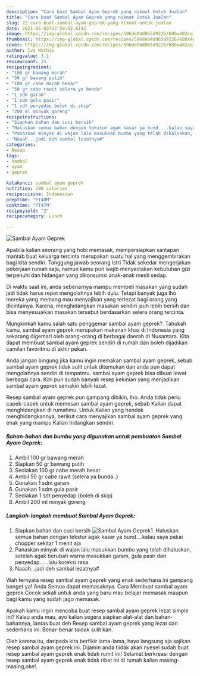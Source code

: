 ```yaml
---
description: "Cara buat Sambal Ayam Geprek yang nikmat Untuk Jualan"
title: "Cara buat Sambal Ayam Geprek yang nikmat Untuk Jualan"
slug: 22-cara-buat-sambal-ayam-geprek-yang-nikmat-untuk-jualan
date: 2021-05-03T22:50:52.614Z
image: https://img-global.cpcdn.com/recipes/596de84d065d9226/680x482cq70/sambal-ayam-geprek-foto-resep-utama.jpg
thumbnail: https://img-global.cpcdn.com/recipes/596de84d065d9226/680x482cq70/sambal-ayam-geprek-foto-resep-utama.jpg
cover: https://img-global.cpcdn.com/recipes/596de84d065d9226/680x482cq70/sambal-ayam-geprek-foto-resep-utama.jpg
author: Iva Mathis
ratingvalue: 3.1
reviewcount: 15
recipeingredient:
- "100 gr bawang merah"
- "50 gr bawang putih"
- "100 gr cabe merah besar"
- "50 gr cabe rawit selera ya bunda"
- "1 sdm garam"
- "1 sdm gula pasir"
- "1 sdt penyedap boleh di skip"
- "200 ml minyak goreng"
recipeinstructions:
- "Siapkan bahan dan cuci bersih"
- "Haluskan semua bahan dengan tekstur agak kasar ya bund....kalau saya pakai chopper sekitar 1 menit aja"
- "Panaskan minyak di wajan lalu masukkan bumbu yang telah dihaluskan, setelah agak berubah warna masukkan garam, gula pasir dan penyedap......lalu koreksi rasa."
- "Naaah...jadi deh sambal lezatnya#"
categories:
- Resep
tags:
- sambal
- ayam
- geprek

katakunci: sambal ayam geprek 
nutrition: 290 calories
recipecuisine: Indonesian
preptime: "PT40M"
cooktime: "PT47M"
recipeyield: "2"
recipecategory: Lunch

---
```



![Sambal Ayam Geprek](https://img-global.cpcdn.com/recipes/596de84d065d9226/680x482cq70/sambal-ayam-geprek-foto-resep-utama.jpg)

Apabila kalian seorang yang hobi memasak, mempersiapkan santapan mantab buat keluarga tercinta merupakan suatu hal yang menggembirakan bagi kita sendiri. Tanggung jawab seorang istri Tidak sekedar mengerjakan pekerjaan rumah saja, namun kamu pun wajib menyediakan kebutuhan gizi terpenuhi dan hidangan yang dikonsumsi anak-anak mesti sedap.

Di waktu  saat ini, anda sebenarnya mampu membeli masakan yang sudah jadi tidak harus repot mengolahnya lebih dulu. Tetapi banyak juga lho mereka yang memang mau menyajikan yang terlezat bagi orang yang dicintainya. Karena, menghidangkan masakan sendiri jauh lebih bersih dan bisa menyesuaikan masakan tersebut berdasarkan selera orang tercinta. 



Mungkinkah kamu salah satu penggemar sambal ayam geprek?. Tahukah kamu, sambal ayam geprek merupakan makanan khas di Indonesia yang sekarang digemari oleh orang-orang di berbagai daerah di Nusantara. Kita dapat membuat sambal ayam geprek sendiri di rumah dan boleh dijadikan camilan favoritmu di akhir pekan.

Anda jangan bingung jika kamu ingin memakan sambal ayam geprek, sebab sambal ayam geprek tidak sulit untuk ditemukan dan anda pun dapat mengolahnya sendiri di tempatmu. sambal ayam geprek bisa dibuat lewat berbagai cara. Kini pun sudah banyak resep kekinian yang menjadikan sambal ayam geprek semakin lebih lezat.

Resep sambal ayam geprek pun gampang dibikin, lho. Anda tidak perlu capek-capek untuk memesan sambal ayam geprek, sebab Kalian dapat menghidangkan di rumahmu. Untuk Kalian yang hendak menghidangkannya, berikut cara menyajikan sambal ayam geprek yang enak yang mampu Kalian hidangkan sendiri.

<!--inarticleads1-->

##### Bahan-bahan dan bumbu yang digunakan untuk pembuatan Sambal Ayam Geprek:

1. Ambil 100 gr bawang merah
1. Siapkan 50 gr bawang putih
1. Sediakan 100 gr cabe merah besar
1. Ambil 50 gr cabe rawit (selera ya bunda..)
1. Gunakan 1 sdm garam
1. Gunakan 1 sdm gula pasir
1. Sediakan 1 sdt penyedap (boleh di skip)
1. Ambil 200 ml minyak goreng




<!--inarticleads2-->

##### Langkah-langkah membuat Sambal Ayam Geprek:

1. Siapkan bahan dan cuci bersih
<img src="https://img-global.cpcdn.com/steps/be9c3f5cda02d0da/160x128cq70/sambal-ayam-geprek-langkah-memasak-1-foto.jpg" alt="Sambal Ayam Geprek">1. Haluskan semua bahan dengan tekstur agak kasar ya bund....kalau saya pakai chopper sekitar 1 menit aja
1. Panaskan minyak di wajan lalu masukkan bumbu yang telah dihaluskan, setelah agak berubah warna masukkan garam, gula pasir dan penyedap......lalu koreksi rasa.
1. Naaah...jadi deh sambal lezatnya#




Wah ternyata resep sambal ayam geprek yang enak sederhana ini gampang banget ya! Anda Semua dapat memasaknya. Cara Membuat sambal ayam geprek Cocok sekali untuk anda yang baru mau belajar memasak maupun bagi kamu yang sudah jago memasak.

Apakah kamu ingin mencoba buat resep sambal ayam geprek lezat simple ini? Kalau anda mau, ayo kalian segera siapkan alat-alat dan bahan-bahannya, lantas buat deh Resep sambal ayam geprek yang lezat dan sederhana ini. Benar-benar taidak sulit kan. 

Oleh karena itu, daripada kita berfikir lama-lama, hayo langsung aja sajikan resep sambal ayam geprek ini. Dijamin anda tiidak akan nyesel sudah buat resep sambal ayam geprek enak tidak rumit ini! Selamat berkreasi dengan resep sambal ayam geprek enak tidak ribet ini di rumah kalian masing-masing,oke!.

